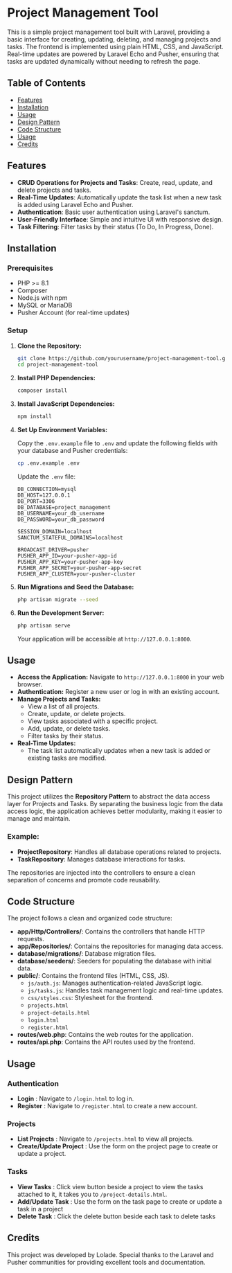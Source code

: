 # Project Management Tool

This is a simple project management tool built with Laravel, providing a basic interface for creating, updating, deleting, and managing projects and tasks. The frontend is implemented using plain HTML, CSS, and JavaScript. Real-time updates are powered by Laravel Echo and Pusher, ensuring that tasks are updated dynamically without needing to refresh the page.

## Table of Contents

- [Features](#features)
- [Installation](#installation)
- [Usage](#usage)
- [Design Pattern](#design-pattern)
- [Code Structure](#code-structure)
- [Usage](#usage)
- [Credits](#credits)

## Features

- **CRUD Operations for Projects and Tasks**: Create, read, update, and delete projects and tasks.
- **Real-Time Updates**: Automatically update the task list when a new task is added using Laravel Echo and Pusher.
- **Authentication**: Basic user authentication using Laravel's sanctum.
- **User-Friendly Interface**: Simple and intuitive UI with responsive design.
- **Task Filtering**: Filter tasks by their status (To Do, In Progress, Done).

## Installation

### Prerequisites

- PHP >= 8.1
- Composer
- Node.js with npm
- MySQL or MariaDB
- Pusher Account (for real-time updates)

### Setup

1. **Clone the Repository:**

   ```bash
   git clone https://github.com/yourusername/project-management-tool.git
   cd project-management-tool
   ```
2. **Install PHP Dependencies:**

   ```bash
   composer install
   ```
3. **Install JavaScript Dependencies:**

   ```bash
   npm install
   ```
4. **Set Up Environment Variables:**

   Copy the `.env.example` file to `.env` and update the following fields with your database and Pusher credentials:

   ```bash
   cp .env.example .env
   ```

   Update the `.env` file:

   ```dotenv
   DB_CONNECTION=mysql
   DB_HOST=127.0.0.1
   DB_PORT=3306
   DB_DATABASE=project_management
   DB_USERNAME=your_db_username
   DB_PASSWORD=your_db_password

   SESSION_DOMAIN=localhost
   SANCTUM_STATEFUL_DOMAINS=localhost

   BROADCAST_DRIVER=pusher
   PUSHER_APP_ID=your-pusher-app-id
   PUSHER_APP_KEY=your-pusher-app-key
   PUSHER_APP_SECRET=your-pusher-app-secret
   PUSHER_APP_CLUSTER=your-pusher-cluster
   ```
5. **Run Migrations and Seed the Database:**

   ```bash
   php artisan migrate --seed
   ```
6. **Run the Development Server:**

   ```bash
   php artisan serve
   ```

   Your application will be accessible at `http://127.0.0.1:8000`.

## Usage

- **Access the Application:** Navigate to `http://127.0.0.1:8000` in your web browser.
- **Authentication:** Register a new user or log in with an existing account.
- **Manage Projects and Tasks:**
  - View a list of all projects.
  - Create, update, or delete projects.
  - View tasks associated with a specific project.
  - Add, update, or delete tasks.
  - Filter tasks by their status.
- **Real-Time Updates:**
  - The task list automatically updates when a new task is added or existing tasks are modified.

## Design Pattern

This project utilizes the **Repository Pattern** to abstract the data access layer for Projects and Tasks. By separating the business logic from the data access logic, the application achieves better modularity, making it easier to manage and maintain.

### Example:

- **ProjectRepository**: Handles all database operations related to projects.
- **TaskRepository**: Manages database interactions for tasks.

The repositories are injected into the controllers to ensure a clean separation of concerns and promote code reusability.

## Code Structure

The project follows a clean and organized code structure:

- **app/Http/Controllers/**: Contains the controllers that handle HTTP requests.
- **app/Repositories/**: Contains the repositories for managing data access.
- **database/migrations/**: Database migration files.
- **database/seeders/**: Seeders for populating the database with initial data.
- **public/**: Contains the frontend files (HTML, CSS, JS).
  - `js/auth.js`: Manages authentication-related JavaScript logic.
  - `js/tasks.js`: Handles task management logic and real-time updates.
  - `css/styles.css`: Stylesheet for the frontend.
  - `projects.html`
  - `project-details.html`
  - `login.html`
  - `register.html`
- **routes/web.php**: Contains the web routes for the application.
- **routes/api.php**: Contains the API routes used by the frontend.


## Usage

### Authentication

* **Login** : Navigate to `/login.html` to log in.
* **Register** : Navigate to `/register.html` to create a new account.

### Projects

* **List Projects** : Navigate to `/projects.html` to view all projects.
* **Create/Update Project** : Use the form on the project page to create or update a project.

### Tasks

* **View Tasks** : Click view button beside a project to view the tasks attached to it, it takes you to `/project-details.html`.
* **Add/Update Task** : Use the form on the task page to create or update a task in a project
* **Delete Task** : Click the delete button beside each task to delete tasks

## Credits

This project was developed by Lolade. Special thanks to the Laravel and Pusher communities for providing excellent tools and documentation.
